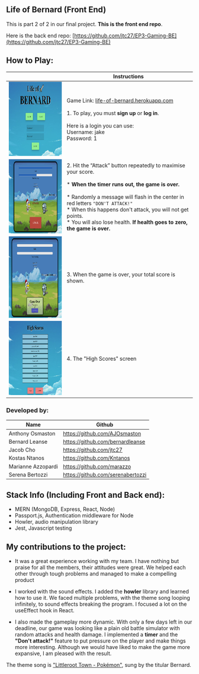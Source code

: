 ## Life of Bernard (Front End)

This is part 2 of 2 in our final project.  **This is the front end repo**.  

Here is the back end repo: [https://github.com/jtc27/EP3-Gaming-BE](https://github.com/jtc27/EP3-Gaming-BE)

## How to Play:
|| Instructions |
| -- | -- |
| <img src="https://raw.githubusercontent.com/jtc27/EP3-Gaming-BE/main/img/lob-1.png" height="200"> | Game Link:  [life-of-bernard.herokuapp.com](https://life-of-bernard.herokuapp.com/)<br><br>1. To play, you must **sign up** or **log in**. <br><br> Here is a login you can use:<br> Username: jake<br> Password: 1 |
| <img src="https://raw.githubusercontent.com/jtc27/EP3-Gaming-BE/main/img/lob-2.png" height="200"> | 2. Hit the “Attack” button repeatedly to maximise your score. <br><br> * **When the timer runs out, the game is over.** <br><br> * Randomly a message will flash in the center in red letters ```"DON'T ATTACK!"``` <br>* When this happens don't attack, you will not get points.  <br>* You will also lose health.  **If health goes to zero, the game is over.** |
|  <img src="https://raw.githubusercontent.com/jtc27/EP3-Gaming-BE/main/img/lob-3.png" height="220">  | 3. When the game is over, your total score is shown. |
|  <img src="https://raw.githubusercontent.com/jtc27/EP3-Gaming-BE/main/img/lob-4.png" height="200">  | 4. The "High Scores" screen |

### Developed by:
| Name | Github |
| -- | -- |
| Anthony Osmaston | https://github.com/AJOsmaston |
| Bernard Leanse | https://github.com/bernardleanse |
| Jacob Cho | https://github.com/jtc27 |
| Kostas Ntanos | https://github.com/Kntanos |
| Marianne Azzopardi | https://github.com/marazzo |
| Serena Bertozzi | https://github.com/serenabertozzi |

## Stack Info (Including Front and Back end):
- MERN (MongoDB, Express, React, Node)
- Passport.js, Authentication middleware for Node
- Howler, audio manipulation library
- Jest, Javascript testing

## My contributions to the project:

- It was a great experience working with my team.  I have nothing but praise for all the members, their attitudes were great.  We helped each other through tough problems and managed to make a compelling product

- I worked with the sound effects.  I added the **howler** library and learned how to use it.  We faced multiple problems, with the theme song looping infinitely, to sound effects breaking the program.  I focused a lot on the useEffect hook in React.

- I also made the gameplay more dynamic.  With only a few days left in our deadline, our game was looking like a plain old battle simulator with random attacks and health damage.  I implemented a **timer** and the **"Don't attack!"** feature to put pressure on the player and make things more interesting.  Although we would have liked to make the game more expansive, I am pleased with the result.

The theme song is ["Littleroot Town - Pokémon"](https://www.youtube.com/watch?v=zRGCzCn5azI), sung by the titular Bernard.
